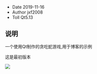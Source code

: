 + Date        2019-11-16
+ Author      jxf2008
+ Toll        Qt5.13


## 说明 

一个使用Qt制作的贪吃蛇游戏,用于博客的示例

这是最初版本

![](https://jxf2008-1302581379.cos.ap-nanjing.myqcloud.com/QtNotes/17-1.png)